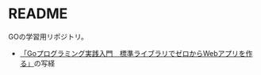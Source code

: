 # README

GOの学習用リポジトリ。

- [「Goプログラミング実践入門　標準ライブラリでゼロからWebアプリを作る」](https://www.amazon.co.jp/dp/B06XKPNVWV/ref=cm_sw_em_r_mt_dp_il--FbAXP2WEY)の写経